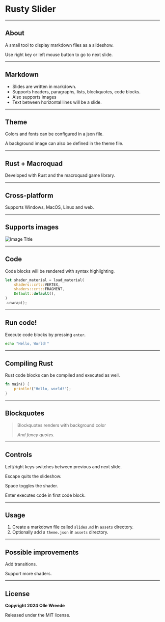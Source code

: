 # Rusty Slider

---

## About

A small tool to display markdown files as a slideshow.

Use right key or left mouse button to go to next slide.

---

## Markdown

* Slides are written in markdown.
* Supports headers, paragraphs, lists, blockquotes, code blocks.
* Also supports images
* Text between horizontal lines will be a slide.

---

## Theme

Colors and fonts can be configured in a json file.

A background image can also be defined in the theme file.

---

## Rust + Macroquad

Developed with Rust and the macroquad game library.

---

## Cross-platform

Supports Windows, MacOS, Linux and web.

---

## Supports images

![Image Title](assets/ferris.png)

---

## Code

Code blocks will be rendered with syntax highlighting.

```rust
let shader_material = load_material(
	shaders::crt::VERTEX,
	shaders::crt::FRAGMENT,
	Default::default(),
)
.unwrap();
```

---

## Run code!

Execute code blocks by pressing `enter`.

```bash
echo "Hello, World!"
```

---

## Compiling Rust

Rust code blocks can be compiled and executed as well.

```rust
fn main() {
    println!("Hello, world!");
}
```

---

## Blockquotes

> Blockquotes renders with background color
>
> *And fancy quotes.*

---

## Controls

Left/right keys switches between previous and next slide.

Escape quits the slideshow.

Space toggles the shader.

Enter executes code in first code block.

---

## Usage

1. Create a markdown file called `slides.md` in `assets` directory.
1. Optionally add a `theme.json` in `assets` directory.

---

## Possible improvements

Add transitions.

Support more shaders.

---

## License

**Copyright 2024 Olle Wreede**

Released under the MIT license.
